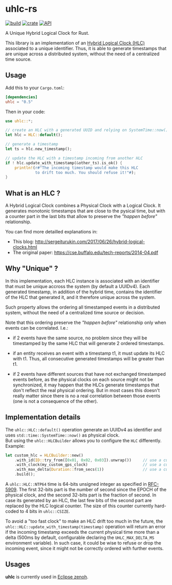 # uhlc-rs

[![build](https://github.com/atolab/uhlc-rs/workflows/build/badge.svg)](https://github.com/atolab/uhlc-rs/actions?query=workflow%3Abuild)
[![crate](https://img.shields.io/crates/v/uhlc.svg)](https://crates.io/crates/uhlc)
[![API](https://img.shields.io/badge/api-latest-green.svg)](https://atolab.github.io/uhlc-rs)

A Unique Hybrid Logical Clock for Rust.

This library is an implementation of an [Hybrid Logical Clock (HLC)](https://cse.buffalo.edu/tech-reports/2014-04.pdf) associated to a unique identifier. Thus, it is able to generate timestamps that are unique across a distributed system, without the need of a centralized time source.

## Usage
Add this to your `Cargo.toml`:

```toml
[dependencies]
uhlc = "0.5"
```

Then in your code:
```rust
use uhlc::*;

// create an HLC with a generated UUID and relying on SystemTime::now()
let hlc = HLC::default();

// generate a timestamp
let ts = hlc.new_timestamp();

// update the HLC with a timestamp incoming from another HLC
if ! hlc.update_with_timestamp(&other_ts).is_ok() {
    println!(r#"The incoming timestamp would make this HLC
             to drift too much. You should refuse it!"#);
}
```

## What is an HLC ?
A Hybrid Logical Clock combines a Physical Clock with a Logical Clock.
It generates monotonic timestamps that are close to the pysical time, but with a
counter part in the last bits that allow to preserve the _"happen before"_ relationship.

You can find more detailled explanations in:
 - This blog: http://sergeiturukin.com/2017/06/26/hybrid-logical-clocks.html
 - The original paper: https://cse.buffalo.edu/tech-reports/2014-04.pdf

## Why "Unique" ?
In this implementation, each HLC instance is associated with an identifier that must be
unique accross the system (by default a UUIDv4). Each generated timestamp, in addition
of the hybrid time, contains the identifier of the HLC that generated it, and it
therefore unique across the system.

Such property allows the ordering all timestamped events in a distributed system, without
the need of a centralized time source or decision.

Note that this ordering preserve the _"happen before"_ relationship only when events can
be correlated. I.e.:

 * if 2 events have the same source, no problem since they will be timestamped by the
   same HLC that will generate 2 ordered timestamps.

 * if an entity receives an event with a timestamp t1, it must update its HLC with t1.
   Thus, all consecutive generated timestamps will be greater than t1.

 * if 2 events have different sources that have not exchanged timestamped events before,
   as the physical clocks on each source might not be synchronized, it may happen that
   the HLCs generate timestamps that don't reflect the real physical ordering.
   But in most cases this doesn't really matter since there is no a real correlation
   between those events (one is not a consequence of the other).

## Implementation details
The `uhlc::HLC::default()` operation generate an UUIDv4 as identifier and uses
`std::time::SystemTime::now()` as physical clock.  
But using the `uhlc::HLCBuilder` allows you to configure the `HLC` differently. Example:  
```Rust
let custom_hlc = HLCBuilder::new()
    .with_id(ID::try_from([0x01, 0x02, 0x03]).unwrap())     // use a custom identifier
    .with_clock(my_custom_gps_clock)                        // use a custom physical clock (e.g. using GPS as time source)
    .with_max_delta(Duration::from_secs(1))                 // use a custom maximum delta (see explanations below)
    .build();

```

A `uhlc::HLC::NTP64` time is 64-bits unsigned integer as specified in
[RFC-5909](https://tools.ietf.org/html/rfc5905#section-6).
The first 32-bits part is the number of second since the EPOCH of the physical clock,
and the second 32-bits part is the fraction of second.
In case its generated by an HLC, the last few bits of the second part are replaced
by the HLC logical counter. The size of this counter currently hard-coded to 4 bits
in `uhlc::CSIZE`.

To avoid a "too fast clock" to make an HLC drift too much in the future, the
`uhlc::HLC::update_with_timestamp(timestamp)` operation will return an error if the
incoming timestamp exceeds the current physical time more than a delta
(500ms by default, configurable declaring the `UHLC_MAX_DELTA_MS` environment variable).
In such case, it could be wise to refuse or drop the incoming event,
since it might not be correctly ordered with further events.

## Usages
**uhlc** is currently used in [Eclipse zenoh](https://github.com/eclipse-zenoh/zenoh).
